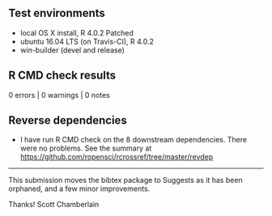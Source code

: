 ## Test environments

* local OS X install, R 4.0.2 Patched
* ubuntu 16.04 LTS (on Travis-CI), R 4.0.2
* win-builder (devel and release)

## R CMD check results

0 errors | 0 warnings | 0 notes

## Reverse dependencies

* I have run R CMD check on the 8 downstream dependencies. There were no problems. See the summary at <https://github.com/ropensci/rcrossref/tree/master/revdep>

-------

This submission moves the bibtex package to Suggests as it has been orphaned, and a few minor improvements.

Thanks!
Scott Chamberlain
